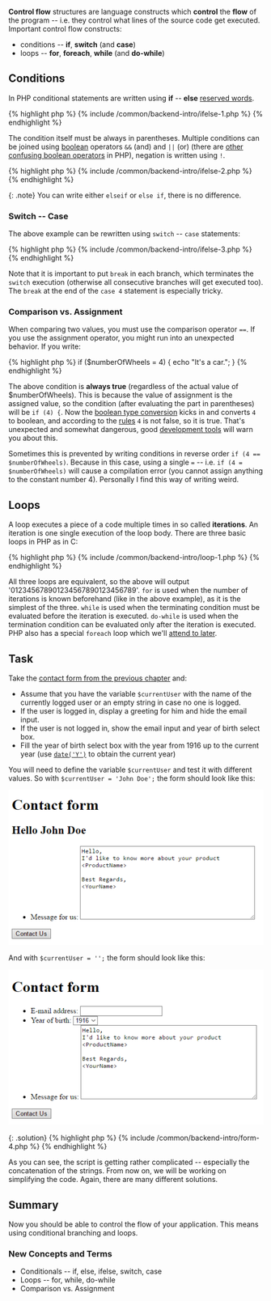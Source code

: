 
**Control flow** structures are language constructs which **control** the
**flow** of the program -- i.e. they control what lines of the source
code get executed. Important control flow constructs:

- conditions -- **if**, **switch** (and **case**)
- loops -- **for**, **foreach**, **while** (and **do-while**)

## Conditions
In PHP conditional statements are written using **if** -- **else**
[reserved words](/articles/programming/#keywords).

{% highlight php %}
{% include /common/backend-intro/ifelse-1.php %}
{% endhighlight %}

The condition itself must be always in parentheses. Multiple conditions
can be joined using [boolean](/articles/programming/#type-system) operators `&&` (and)
and `||` (or) (there are [other confusing boolean operators](todo) in PHP), negation is
written using `!`.

{% highlight php %}
{% include /common/backend-intro/ifelse-2.php %}
{% endhighlight %}

{: .note}
You can write either `elseif` or `else if`, there is no difference.

### Switch -- Case
The above example can be rewritten using `switch` -- `case` statements:

{% highlight php %}
{% include /common/backend-intro/ifelse-3.php %}
{% endhighlight %}

Note that it is important to put `break` in each branch, which terminates the
`switch` execution (otherwise all consecutive branches will get executed too).
The `break` at the end of the `case 4` statement is especially tricky.

### Comparison vs. Assignment
When comparing two values, you must use the comparison operator `==`.
If you use the assignment operator, you might run into an unexpected behavior.
If you write:

{% highlight php %}
if ($numberOfWheels = 4) {
    echo "It's a car.";
}
{% endhighlight %}

The above condition is **always true** (regardless of the actual value of $numberOfWheels).
This is because the value of assignment is the assigned value, so the condition
(after evaluating the part in parentheses) will be `if (4) {`. Now
the [boolean type conversion](../#boolean-conversions)
kicks in and converts `4` to boolean, and according to
the [rules](../#boolean-conversions) `4` is not false, so it is true.
That's unexpected and somewhat dangerous, good [development tools](todo) will warn you about this.

Sometimes this is prevented by writing conditions in reverse order `if (4 == $numberOfWheels)`. Because in
this case, using a single `=` -- i.e. `if (4 = $numberOfWheels)` will cause a compilation error (you cannot assign
anything to the constant number 4). Personally I find this way of writing weird.

## Loops
A loop executes a piece of a code multiple times in so called **iterations**. An iteration
is one single execution of the loop body. There are three basic loops in PHP as in C:

{% highlight php %}
{% include /common/backend-intro/loop-1.php %}
{% endhighlight %}

All three loops are equivalent, so the above will output '012345678901234567890123456789'.
`for` is used when the number of iterations is known beforehand (like in the above example),
as it is the simplest of the three. `while` is used when the terminating condition must be
evaluated before the iteration is executed. `do-while` is used when the termination condition
can be evaluated only after the iteration is executed. PHP also has a special `foreach` loop
which we'll [attend to later](../array/#traversing-arrays).

## Task
Take the [contact form from the previous chapter](../#task-1----contact-form) and:

- Assume that you have the variable `$currentUser` with the name of the currently logged user or an empty string in case no one is logged.
- If the user is logged in, display a greeting for him and hide the email input.
- If the user is not logged in, show the email input and year of birth select box.
- Fill the year of birth select box with the year from 1916 up to the current year
(use [`date('Y')`](http://php.net/manual/en/function.date.php) to obtain the current year)

You will need to define the variable `$currentUser` and test it with different values. So with `$currentUser = 'John Doe';`
the form should look like this:

![Screenshot -- Introduction page](/common/backend-intro/form-4a.png)

And with `$currentUser = '';` the form should look like this:

![Screenshot -- Introduction page](/common/backend-intro/form-4b.png)

{: .solution}
{% highlight php %}
{% include /common/backend-intro/form-4.php %}
{% endhighlight %}

As you can see, the script is getting rather complicated -- especially the concatenation of
the strings. From now on, we will be working on simplifying the code. Again, there are
many different solutions.

## Summary
Now you should be able to control the flow of your application. This means using conditional
branching and loops.

### New Concepts and Terms
- Conditionals -- if, else, ifelse, switch, case
- Loops -- for, while, do-while
- Comparison vs. Assignment
